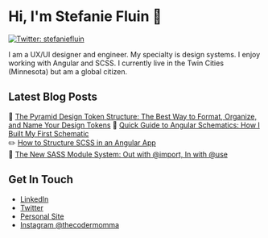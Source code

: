 # Hi, I'm Stefanie Fluin 👋

[![Twitter: stefaniefluin](https://img.shields.io/twitter/follow/stefaniefluin?style=social)](https://twitter.com/stefaniefluin)

I am a UX/UI designer and engineer. My specialty is design systems. I enjoy working with Angular and SCSS. I currently live in the Twin Cities (Minnesota) but am a global citizen.

## Latest Blog Posts
🫶 [The Pyramid Design Token Structure: The Best Way to Format, Organize, and Name Your Design Tokens](https://stefaniefluin.medium.com/the-pyramid-design-token-structure-the-best-way-to-format-organize-and-name-your-design-tokens-ca81b9d8836d)
📎 [Quick Guide to Angular Schematics: How I Built My First Schematic](https://medium.com/@stefaniefluin/quick-guide-to-angular-schematics-how-i-built-my-first-schematic-2c81a486dd3a)<br>
✏️ [How to Structure SCSS in an Angular App](https://dev.to/stefaniefluin/how-to-structure-scss-in-an-angular-app-3376)<br>
🍭 [The New SASS Module System: Out with @import, In with @use](https://medium.com/@stefaniefluin/the-new-sass-module-system-out-with-import-in-with-use-e1bd8ba032d0)

## Get In Touch
* [LinkedIn](https://www.linkedin.com/in/stefaniefluin/)
* [Twitter](https://twitter.com/stefaniefluin)
* [Personal Site](https://www.stefaniefluin.com)
* [Instagram @thecodermomma](https://www.instagram.com/thecodermomma)
